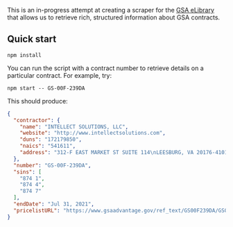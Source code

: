 This is an in-progress attempt at creating a scraper for the
[GSA eLibrary][] that allows us to retrieve rich, structured information
about GSA contracts.

## Quick start

```
npm install
```

You can run the script with a contract number to retrieve details
on a particular contract. For example, try:

```
npm start -- GS-00F-239DA
```

This should produce:

```json
{
  "contractor": {
    "name": "INTELLECT SOLUTIONS, LLC",
    "website": "http://www.intellectsolutions.com",
    "duns": "172179850",
    "naics": "541611",
    "address": "312-F EAST MARKET ST SUITE 114\nLEESBURG, VA 20176-4101"
  },
  "number": "GS-00F-239DA",
  "sins": [
    "874 1",
    "874 4",
    "874 7"
  ],
  "endDate": "Jul 31, 2021",
  "pricelistURL": "https://www.gsaadvantage.gov/ref_text/GS00F239DA/GS00F239DA_online.htm"
}
```

[GSA eLibrary]: https://www.gsaelibrary.gsa.gov/
